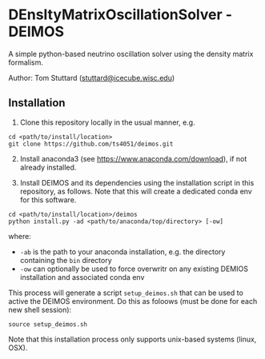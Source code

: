 # DEnsItyMatrixOscillationSolver - DEIMOS

A simple python-based neutrino oscillation solver using the density matrix formalism.

Author: Tom Stuttard (stuttard@icecube.wisc.edu)

## Installation

1) Clone this repository locally in the usual manner, e.g.

```
cd <path/to/install/location>
git clone https://github.com/ts4051/deimos.git
```

2) Install anaconda3 (see https://www.anaconda.com/download), if not already installed.

3) Install DEIMOS and its dependencies using the installation script in this repository, as follows. Note that this will create a dedicated conda env for this software.

```
cd <path/to/install/location>/deimos
python install.py -ad <path/to/anaconda/top/directory> [-ow]
```

where:
* `-ab` is the path to your anaconda installation, e.g. the directory containing the `bin` directory
* `-ow` can optionally be used to force overwritr on any existing DEMIOS installation and associated conda env

This process will generate a script `setup_deimos.sh` that can be used to active the DEIMOS environment. Do this as foloows (must be done for each new shell session):

```
source setup_deimos.sh
```

Note that this installation process only supports unix-based systems (linux, OSX).
